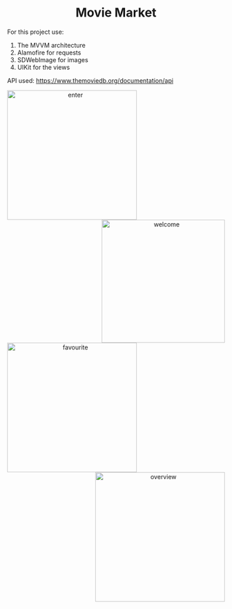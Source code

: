 <h1 align="center"> Movie Market </h1>

For this project use:

1. The MVVM architecture
2. Alamofire for requests
3. SDWebImage for images
4. UIKit for the views


API used: https://www.themoviedb.org/documentation/api
<p align="center">
  <img width="300" alt="enter" src="https://user-images.githubusercontent.com/111228280/216476228-29817ef3-3f1b-400f-a1f1-31bce2e4454b.png" style="float:left; padding-right:20px">
  <img width="285" alt="welcome" src="https://user-images.githubusercontent.com/111228280/216475810-29e27b2e-1280-4ef4-9bcd-7b76f4141929.png" style="float:right; padding-left:20px">
</p>

<p align="center">
  <img width="300" alt="favourite" src="https://user-images.githubusercontent.com/111228280/216477082-4f6b3a2a-9c17-46b8-af2c-230322e7c898.png" style="float:left; padding-right:20px">
  <img width="300" alt="overview" src="https://user-images.githubusercontent.com/111228280/216477100-026ba9bc-b10a-45cd-bce0-a45a91c1465f.png" style="float:right; padding-left:20px">
</p>
